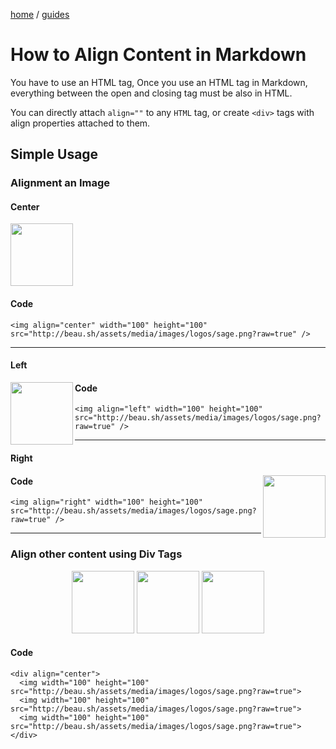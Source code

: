 
<p><a href="/">home</a> / <a href="/guides">guides</a></p>
<div class="rainbow-retro"></div>

# How to Align Content in Markdown

You have to use an HTML tag, Once you use an HTML tag in Markdown, everything between the open and closing tag must be also in HTML. 

You can directly attach `align=""` to any `HTML` tag, or create `<div>` tags with align properties attached to them. 

## Simple Usage

### Alignment an Image

#### Center

<img align="center" width="100" height="100" src="http://beau.sh/assets/media/images/logos/sage.png?raw=true" />

#### Code

```
<img align="center" width="100" height="100" src="http://beau.sh/assets/media/images/logos/sage.png?raw=true" />
```

---

#### Left

<img align="left" width="100" height="100" src="http://beau.sh/assets/media/images/logos/sage.png?raw=true" />

#### Code

```
<img align="left" width="100" height="100" src="http://beau.sh/assets/media/images/logos/sage.png?raw=true" />
```

---

#### Right

<img align="right" width="100" height="100" src="http://beau.sh/assets/media/images/logos/sage.png?raw=true" />

#### Code

```
<img align="right" width="100" height="100" src="http://beau.sh/assets/media/images/logos/sage.png?raw=true" />
```

---

### Align other content using Div Tags

<div align="center">
  <img width="100" height="100" src="http://beau.sh/assets/media/images/logos/sage.png?raw=true">
  <img width="100" height="100" src="http://beau.sh/assets/media/images/logos/sage.png?raw=true">
  <img width="100" height="100" src="http://beau.sh/assets/media/images/logos/sage.png?raw=true">
</div>
  

#### Code

```
<div align="center">
  <img width="100" height="100" src="http://beau.sh/assets/media/images/logos/sage.png?raw=true">
  <img width="100" height="100" src="http://beau.sh/assets/media/images/logos/sage.png?raw=true">
  <img width="100" height="100" src="http://beau.sh/assets/media/images/logos/sage.png?raw=true">
</div>
```
